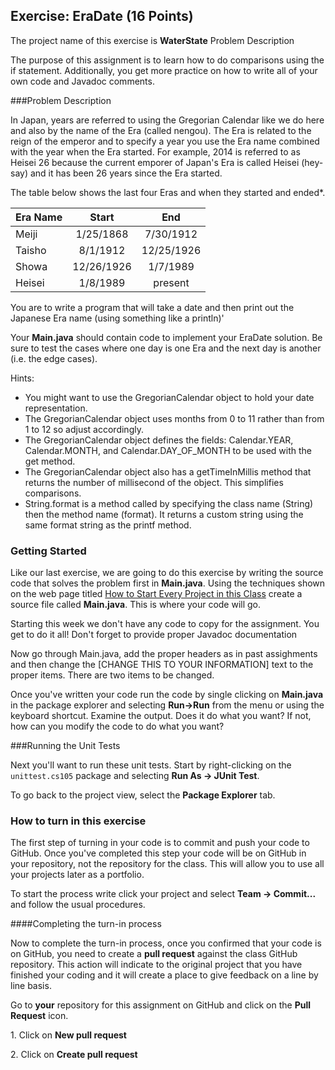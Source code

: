 ## Exercise: EraDate (16 Points)

The project name of this exercise is **WaterState** Problem Description

The purpose of this assignment is to learn how to do comparisons using the if statement. Additionally, you get more practice on how to write all of your own code and Javadoc comments.

###Problem Description

In Japan, years are referred to using the Gregorian Calendar like we do here and also by the name of the Era (called nengou). The Era is related to the reign of the emperor and to specify a year you use the Era name combined with the year when the Era started. For example, 2014 is referred to as Heisei 26 because the current emporer of Japan's Era is called Heisei (hey-say) and it has been 26 years since the Era started.

The table below shows the last four Eras and when they started and ended*.

| Era Name | Start      | End        |
|----------|:----------:|:----------:|
| Meiji	   | 1/25/1868  | 7/30/1912  |
| Taisho   | 8/1/1912   | 12/25/1926 |
| Showa	   | 12/26/1926 | 1/7/1989   |
| Heisei   | 1/8/1989   | present    |

You are to write a program that will take a date and then print out the Japanese Era name (using something like a println)'

Your **Main.java** should contain code to implement your EraDate solution. Be sure to test the cases where one day is one Era and the next day is another (i.e. the edge cases).

Hints:

- You might want to use the GregorianCalendar object to hold your date representation.
- The GregorianCalendar object uses months from 0 to 11 rather than from 1 to 12 so adjust accordingly.
- The GregorianCalendar object defines the fields: Calendar.YEAR, Calendar.MONTH, and Calendar.DAY_OF_MONTH to be used with the get method.
- The GregorianCalendar object also has a getTimeInMillis method that returns the number of millisecond of the object. This simplifies comparisons.
- String.format is a method called by specifying the class name (String) then the method name (format). It returns a custom string using the same format string as the printf method.

### Getting Started

Like our last exercise, we are going to do this exercise by writing the source code that solves the problem first in **Main.java**. Using the techniques shown on the web page titled [How to Start Every Project in this Class](https://github.com/sbcc-cs105-spring2016/HowToStartEveryProject) create a source file called **Main.java**. This is where your code will go. 

Starting this week we don't have any code to copy for the assignment. You get to do it all! Don't forget to provide proper Javadoc documentation

Now go through Main.java, add the proper headers as in past assighments and then change the [CHANGE THIS TO YOUR INFORMATION] text to the proper items. There are two items to be changed.

Once you've written your code run the code by single clicking on **Main.java** in the package explorer and selecting **Run->Run** from the menu or using the keyboard shortcut. Examine the output. Does it do what you want? If not, how can you modify the code to do what you want?

###Running the Unit Tests

Next you'll want to run these unit tests. Start by right-clicking on the `unittest.cs105` package and selecting **Run As -> JUnit Test**. 

To go back to the project view, select the **Package Explorer** tab.

### How to turn in this exercise

The first step of turning in your code is to commit and push your code to GitHub. Once you've completed this step your code will be on GitHub in your repository, not the repository for the class. This will allow you to use all your projects later as a portfolio.

To start the process write click your project and select **Team -> Commit...** and follow the usual procedures.

####Completing the turn-in process

Now to complete the turn-in process, once you confirmed that your code is on GitHub, you need to create a **pull request** against the class GitHub repository. This action will indicate to the original project that you have finished your coding and it will create a place to give feedback on a line by line basis. 

Go to **your** repository for this assignment on GitHub and click on the **Pull Request** icon.
 
1\. Click on **New pull request**

2\. Click on **Create pull request**
